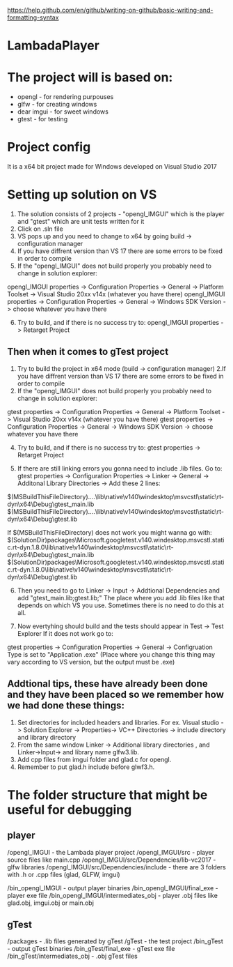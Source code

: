 https://help.github.com/en/github/writing-on-github/basic-writing-and-formatting-syntax

# LambadaPlayer

# The project will is based on:

- opengl - for rendering purpouses
- glfw - for creating windows
- dear imgui - for sweet windows
- gtest - for testing


# Project config

It is a x64 bit project made for Windows developed on Visual Studio 2017


# Setting up solution on VS

1. The solution consists of 2 projects - "opengl_IMGUI" which is the player and "gtest" which are unit tests written for it
2. Click on .sln file
3. VS pops up and you need to change to x64 by going build -> configuration manager
4. If you have diffrent version than VS 17 there are some errors to be fixed in order to compile
5. If the "opengl_IMGUI" does not build properly you probably need to change in solution explorer:

opengl_IMGUI properties -> Configuration Properties -> General -> Platform Toolset -> Visual Studio 20xx v14x (whatever you have there)
opengl_IMGUI properties -> Configuration Properties -> General -> Windows SDK Version -> choose whatever you have there

6. Try to build, and if there is no success try to:
opengl_IMGUI properties -> Retarget Project

## Then when it comes to gTest project

1. Try to build the project in x64 mode (build -> configuration manager)
2.If you have diffrent version than VS 17 there are some errors to be fixed in order to compile
3. If the "opengl_IMGUI" does not build properly you probably need to change in solution explorer:

gtest properties -> Configuration Properties -> General -> Platform Toolset -> Visual Studio 20xx v14x (whatever you have there)
gtest properties -> Configuration Properties -> General -> Windows SDK Version -> choose whatever you have there

4. Try to build, and if there is no success try to:
gtest properties -> Retarget Project

5. If there are still linking errors you gonna need to include .lib files. Go to:
gtest properties -> Configuration Properties -> Linker -> General -> Additonal Library Directories -> Add these 2 lines:

$(MSBuildThisFileDirectory)....\lib\native\v140\windesktop\msvcstl\static\rt-dyn\x64\Debug\gtest_main.lib
$(MSBuildThisFileDirectory)....\lib\native\v140\windesktop\msvcstl\static\rt-dyn\x64\Debug\gtest.lib

If $(MSBuildThisFileDirectory) does not work you might wanna go with:
$(SolutionDir)packages\Microsoft.googletest.v140.windesktop.msvcstl.static.rt-dyn.1.8.0\lib\native\v140\windesktop\msvcstl\static\rt-dyn\x64\Debug\gtest_main.lib
$(SolutionDir)packages\Microsoft.googletest.v140.windesktop.msvcstl.static.rt-dyn.1.8.0\lib\native\v140\windesktop\msvcstl\static\rt-dyn\x64\Debug\gtest.lib

6. Then you need to go to Linker -> Input -> Addtional Dependencies and add "gtest_main.lib;gtest.lib;"
The place where you add .lib files like that depends on which VS you use. Sometimes there is no need to do this at all.

7. Now evertyhing should build and the tests should appear in Test -> Test Explorer
If it does not work go to:

gtest properties -> Configuration Properties -> General -> Configruation Type is set to "Application .exe"
(Place where you change this thing may vary according to VS version, but the output must be .exe)

## Addtional tips, these have already been done and they have been placed so we remember how we had done these things:

1. Set directories for included headers and libraries. For ex. Visual studio -> Solution Explorer -> Properties-> VC++ Directories 
-> include directory and library directory
2. From the same window Linker -> Additional library directories , and Linker->Input-> and library name glfw3.lib.
3. Add cpp files from imgui folder and glad.c for opengl.
4. Remember to put glad.h include before glwf3.h. 

# The folder structure that might be useful for debugging

## player
/opengl_IMGUI - the Lambada player project
/opengl_IMGUI/src - player source files like main.cpp
/opengl_IMGUI/src/Dependencies/lib-vc2017 - glfw libraries
/opengl_IMGUI/src/Dependencies/include - there are 3 folders with .h or .cpp files (glad, GLFW, imgui)

/bin_opengl_IMGUI - output player binaries
/bin_opengl_IMGUI/final_exe - player exe file
/bin_opengl_IMGUI/intermediates_obj - player .obj files like glad.obj, imgui.obj or main.obj

## gTest
/packages - .lib files generated by gTest
/gTest - the test project
/bin_gTest - output gTest binaries
/bin_gTest/final_exe - gTest exe file
/bin_gTest/intermediates_obj - .obj gTest files



